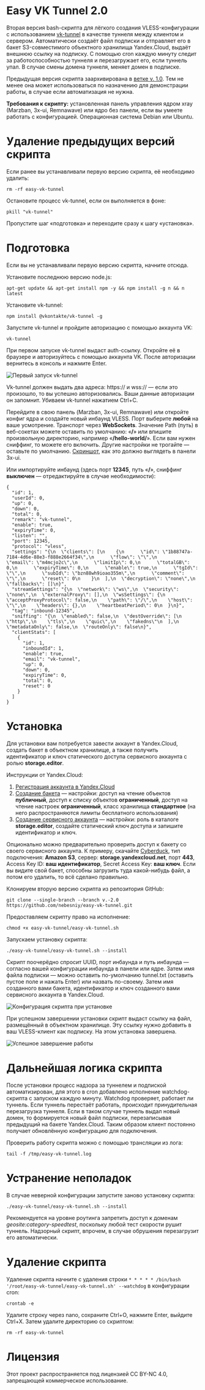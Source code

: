 # Easy VK Tunnel 2.0

Вторая версия bash-скрипта для лёгкого создания VLESS-конфигурации с использованием [vk-tunnel](https://github.com/VKCOM/vk-tunnel-client) в качестве туннеля между клиентом и сервером. Автоматически создаёт файл подписки и отправляет его в бакет S3-совместимого объектного хранилища Yandex.Cloud, выдаёт внешнюю ссылку на подписку. С помощью cron каждую минуту следит за работоспособностью туннеля и перезагружает его, если туннель упал. В случае смены домена туннеля, меняет домен в подписке.

Предыдущая версия скрипта заархивирована в [ветке v. 1.0](https://github.com/nebesniy/easy-vk-tunnel/tree/v.-1.0). Тем не менее она может использоваться по назначению для демонстрации работы, в случае если автоматизация не нужна.

**Требования к скрипту:** установленная панель управления ядром xray (Marzban, 3x-ui, Remnawave) или ядро без панели, если вы умеете работать с конфигурацией. Операционная система Debian или Ubuntu.

# Удаление предыдущих версий скрипта

Если ранее вы устанавливали первую версию скрипта, её необходимо удалить:

    rm -rf easy-vk-tunnel

Остановите процесс vk-tunnel, если он выполняется в фоне:

    pkill "vk-tunnel"

Пропустите шаг «подготовка» и переходите сразу к шагу «установка».

# Подготовка

Если вы не устанавливали первую версию скрипта, начните отсюда.

Установите последнюю версию node.js:

    apt-get update && apt-get install npm -y && npm install -g n && n latest

Установите vk-tunnel:

    npm install @vkontakte/vk-tunnel -g

Запустите vk-tunnel и пройдите авторизацию с помощью аккаунта VK:

    vk-tunnel

При первом запуске vk-tunnel выдаст auth-ссылку. Откройте её в браузере и авторизуйтесь с помощью аккаунта VK. После авторизации вернитесь в консоль и нажмите Enter. 

![Первый запуск vk-tunnel](https://i.ibb.co/67m3pdFv/Bildschirmfoto-2025-09-29-um-10-19-42.png?1) 

Vk-tunnel должен выдать два адреса: https:// и wss:// — если это произошло, то вы успешно авторизовались. Ваши данные авторизации он запомнит. Убиваем vk-tunnel нажатием Ctrl+C.

Перейдите в свою панель (Marzban, 3x-ui, Remnawave) или откройте конфиг ядра и создайте новый инбаунд VLESS. Порт выберите **любой** на ваше усмотрение. Транспорт через **WebSockets**. Значение Path (путь) в веб-сокетах можете оставить по умолчанию: «**/**» или впишите произвольную директорию, например «**/hello-world/**». Если вам нужен сниффинг, то можете его включить. Другие настройки не трогайте — оставьте по умолчанию. [Скриншот](https://ibb.co/jPhNwtvc), как это должно выглядеть в панели 3x-ui. 

Или импортируйте инбаунд (здесь порт **12345**, путь «**/**», сниффинг **выключен** — отредактируйте в случае необходимости):

    {
      "id": 1,
      "userId": 0,
      "up": 0,
      "down": 0,
      "total": 0,
      "remark": "vk-tunnel",
      "enable": true,
      "expiryTime": 0,
      "listen": "",
      "port": 12345,
      "protocol": "vless",
      "settings": "{\n  \"clients\": [\n    {\n      \"id\": \"1b88747a-7184-4d6e-88e3-f888e2664f34\",\n      \"flow\": \"\",\n      \"email\": \"m4mcjo2c\",\n      \"limitIp\": 0,\n      \"totalGB\": 0,\n      \"expiryTime\": 0,\n      \"enable\": true,\n      \"tgId\": \"\",\n      \"subId\": \"bzn88wh9ioao355m\",\n      \"comment\": \"\",\n      \"reset\": 0\n    }\n  ],\n  \"decryption\": \"none\",\n  \"fallbacks\": []\n}",
      "streamSettings": "{\n  \"network\": \"ws\",\n  \"security\": \"none\",\n  \"externalProxy\": [],\n  \"wsSettings\": {\n    \"acceptProxyProtocol\": false,\n    \"path\": \"/\",\n    \"host\": \"\",\n    \"headers\": {},\n    \"heartbeatPeriod\": 0\n  }\n}",
      "tag": "inbound-12345",
      "sniffing": "{\n  \"enabled\": false,\n  \"destOverride\": [\n    \"http\",\n    \"tls\",\n    \"quic\",\n    \"fakedns\"\n  ],\n  \"metadataOnly\": false,\n  \"routeOnly\": false\n}",
      "clientStats": [
        {
          "id": 1,
          "inboundId": 1,
          "enable": true,
          "email": "vk-tunnel",
          "up": 0,
          "down": 0,
          "expiryTime": 0,
          "total": 0,
          "reset": 0
        }
      ]
    }

# Установка

Для установки вам потребуется завести аккаунт в Yandex.Cloud, создать бакет в объектном хранилище, а также получить идентификатор и ключ статического доступа сервисного аккаунта с ролью **storage.editor**. 

Инструкции от Yandex.Cloud:

 1. [Регистрация аккаунта в Yandex.Cloud](https://yandex.cloud/ru/docs/billing/quickstart/)
 2. [Создание бакета](https://yandex.cloud/ru/docs/storage/operations/buckets/create) — настройки: доступ на чтение объектов **публичный**, доступ к списку объектов **ограниченный**, доступ на чтение настроек **ограниченный**, класс хранилища **стандартное** (на него распространяются лимиты бесплатного использования)
 3. [Создание сервисного аккаунта](https://yandex.cloud/ru/docs/iam/quickstart-sa#create-sa) — настройки: роль в каталоге **storage.editor**, создайте статический ключ доступа и запишите идентификатор и ключ.

Опционально можно предварительно проверить доступ к бакету со своего сервисного аккаунта. К примеру, скачайте [Cyberduck](https://cyberduck.io), тип подключения: **Amazon S3**, сервер: **storage.yandexcloud.net**, порт **443**, Access Key ID: **ваш идентификатор**, Secret Access Key: **ваш ключ**. Если вы видите свой бакет, способны загрузить туда какой-нибудь файл, а потом его удалить, то всё сделано правильно.

Клонируем вторую версию скрипта из репозитория GitHub:

    git clone --single-branch --branch v.-2.0 https://github.com/nebesniy/easy-vk-tunnel.git

Предоставляем скрипту право на исполнение:

    chmod +x easy-vk-tunnel/easy-vk-tunnel.sh

Запускаем установку скрипта:

    ./easy-vk-tunnel/easy-vk-tunnel.sh --install

Скрипт поочерёдно спросит UUID, порт инбаунда и путь инбаунда — согласно вашей конфигурации инбаунда в панели или ядре. Затем имя файла подписки — можно оставить по-умолчанию tunnel.txt (оставить пустое поле и нажать Enter) или назвать по-своему. Затем имя созданного вами бакета, идентификатор и ключ созданного вами сервисного аккаунта в Yandex.Cloud.

![Конфигурация скрипта при установке](https://i.ibb.co/pvVrq9Bp/Bildschirmfoto-2025-09-29-um-09-11-21.png)

При успешном завершении установки скрипт выдаст ссылку на файл, размещённый в объектном хранилище. Эту ссылку нужно добавить в ваш VLESS-клиент как подписку. На этом установка завершена.

![Успешное завершение работы](https://i.ibb.co/cK2gw2Xp/Bildschirmfoto-2025-09-29-um-09-12-04.png)

# Дальнейшая логика скрипта

После установки процесс надзора за туннелем и подпиской автоматизирован, для этого в cron добавлено исполнение watchdog-скрипта с запуском каждую минуту. Watchdog проверяет, работает ли туннель. Если туннель перестаёт работать, происходит принудительная перезагрузка туннеля. Если в таком случае туннель выдал новый домен, то формируется новый файл подписки, перезаписывая предыдущий на бакете Yandex.Cloud. Таким образом клиент постоянно получает обновлённую конфигурацию для подключения.

Проверить работу скрипта можно с помощью трансляции из лога:

    tail -f /tmp/easy-vk-tunnel.log

# Устранение неполадок

В случае неверной конфигурации запустите заново установку скрипта:

    ./easy-vk-tunnel/easy-vk-tunnel.sh --install

Рекомендуется на уровне роутинга запретить доступ к доменам *geosite:category-speedtest*, поскольку любой тест скорости рушит туннель. Надзорный скрипт, впрочем, в случае обрушения перезагрузит его автоматически.

# Удаление скрипта

Удаление скрипта начните с удаления строки ```* * * * * /bin/bash '/root/easy-vk-tunnel/easy-vk-tunnel.sh' --watchdog``` в конфигурации cron:

    crontab -e

Удалите строку через nano, сохраните Ctrl+O, нажмите Enter, выйдите Ctrl+X. Затем удалите директорию со скриптом:

    rm -rf easy-vk-tunnel

# Лицензия

Этот проект распространяется под лицензией CC BY-NC 4.0, запрещающей коммерческое использование. 
